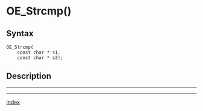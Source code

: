 # OE_Strcmp()



## Syntax

    OE_Strcmp(
        const char * s1,
        const char * s2);
## Description 

---
***
[index](index.md)

